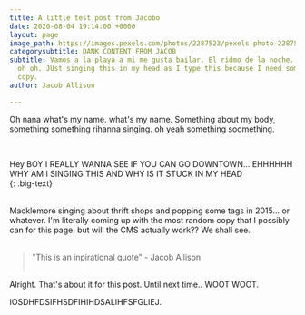 ```yaml
---
title: A little test post from Jacobo
date: 2020-08-04 19:14:00 +0000
layout: page
image_path: https://images.pexels.com/photos/2287523/pexels-photo-2287523.jpeg?cs=srgb&dl=pexels-naim-benjelloun-2287523.jpg&fm=jpg
categorysubtitle: DANK CONTENT FROM JACOB
subtitle: Vamos a la playa a mi me gusta bailar. El ridmo de la noche. Sounds of FIESTA...
  oh oh. JUst singing this in my head as I type this because I need some form of placeholder
  copy.
author: Jacob Allison

---
```

Oh nana what's my name. what's my name. Something about my body, something something rihanna singing. oh yeah something soomething.

<br>

Hey BOY I REALLY WANNA SEE IF YOU CAN GO DOWNTOWN... EHHHHHH WHY AM I SINGING THIS AND WHY IS IT STUCK IN MY HEAD  
{: .big-text}  
<br>

Macklemore singing about thrift shops and popping some tags in 2015... or whatever. I'm literally coming up with the most random copy that I possibly can for this page. but will the CMS actually work?? We shall see.  
<br>

> "This is an inpirational quote" - Jacob Allison  
> <br>

Alright. That's about it for this post. Until next time.. WOOT WOOT.

IOSDHFDSIFHSDFIHIHDSALIHFSFGLIEJ.